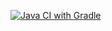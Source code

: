 [![Java CI with Gradle](https://github.com/ValentineShkarban/API-CI/actions/workflows/gradle.yml/badge.svg)](https://github.com/ValentineShkarban/API-CI/actions/workflows/gradle.yml)
